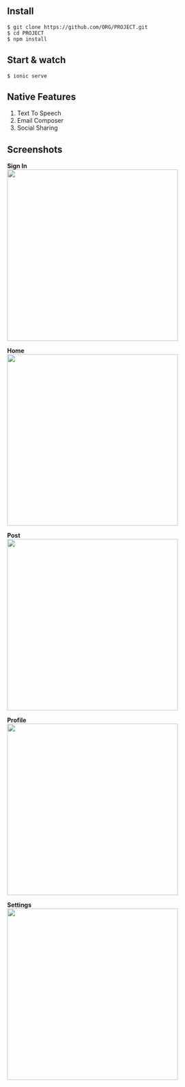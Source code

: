 ## Install

    $ git clone https://github.com/ORG/PROJECT.git
    $ cd PROJECT
    $ npm install


## Start & watch

    $ ionic serve
    
    
## Native Features
1. Text To Speech
1. Email Composer
1. Social Sharing

## Screenshots

**Sign In**
<br/>
<img src="https://user-images.githubusercontent.com/26871154/37419407-11e43a56-27bd-11e8-850f-06f513310870.PNG" height="400">

**Home**
<br/>
<img src="https://user-images.githubusercontent.com/26871154/37419078-5c74f570-27bc-11e8-9ca8-dd1c313045cb.PNG" height="400">

**Post**
<br/>
<img src="https://user-images.githubusercontent.com/26871154/37419198-960f51d6-27bc-11e8-9a28-a6fcb049a62e.PNG" height="400">

**Profile**
<br/>
<img src="https://user-images.githubusercontent.com/26871154/37419715-c14f82fc-27bd-11e8-9758-677bdd754be7.PNG" height="400">

**Settings**
<br/>
<img src="https://user-images.githubusercontent.com/26871154/37419557-6bbf8a80-27bd-11e8-8061-5ca8279fbe6f.PNG" height="400">
